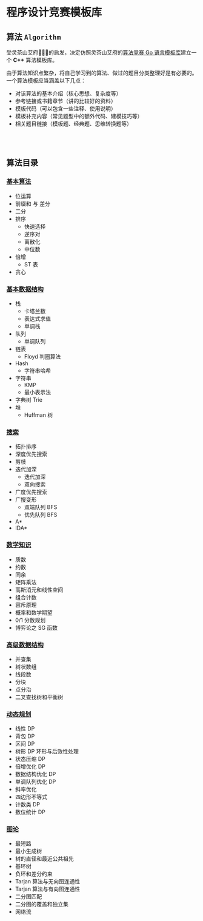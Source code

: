 # 程序设计竞赛模板库

## 算法 `Algorithm`

受灵茶山艾府💭💡🎈的启发，决定仿照灵茶山艾府的[算法竞赛 Go 语言模板库](https://github.com/EndlessCheng/codeforces-go)建立一个 **C++** 算法模板库。

由于算法知识点繁杂，将自己学习到的算法、做过的题目分类整理好是有必要的。一个算法模板应当涵盖以下几点：

- 对该算法的基本介绍（核心思想、复杂度等）
- 参考链接或书籍章节（讲的比较好的资料）
- 模板代码（可以包含一些注释、使用说明）
- 模板补充内容（常见题型中的额外代码、建模技巧等）
- 相关题目链接（模板题、经典题、思维转换题等）  


<br/>


<br/>


## 算法目录

### [基本算法](/Basic_Algorithm.md)

- 位运算
- 前缀和 与 差分
- 二分
- 排序
	- 快速选择
	- 逆序对
	- 离散化
	- 中位数
- 倍增
	- ST 表
- 贪心

### [基本数据结构](/Basic_Data_Structure.md)

- 栈
	- 卡塔兰数
	- 表达式求值
	- 单调栈
- 队列
	- 单调队列
- 链表
	- Floyd 判圈算法
- Hash 
	- 字符串哈希
- 字符串
	- KMP
	- 最小表示法
- 字典树 Trie
- 堆
	- Huffman 树

### [搜索](/Search_Algorithm.md)

- 拓扑排序
- 深度优先搜索
- 剪枝
- 迭代加深
	- 迭代加深
	- 双向搜索
- 广度优先搜索
- 广搜变形
	- 双端队列 BFS
	- 优先队列 BFS
- A*
- IDA*

### [数学知识](/Math.md)

- 质数
- 约数
- 同余
- 矩阵乘法
- 高斯消元和线性空间
- 组合计数
- 容斥原理
- 概率和数学期望
- 0/1 分数规划
- 博弈论之 SG 函数

### [高级数据结构](/Advanced_Data_Structure.md)

- 并查集
- 树状数组
- 线段数
- 分块
- 点分治
- 二叉查找树和平衡树

### [动态规划](/Dynamic_Programming.md)

- 线性 DP
- 背包 DP
- 区间 DP
- 树形 DP 环形与后效性处理
- 状态压缩 DP
- 倍增优化 DP 
- 数据结构优化 DP
- 单调队列优化 DP
- 斜率优化
- 四边形不等式
- 计数类 DP 
- 数位统计 DP

### [图论](/Graph_Theory.md)

- 最短路
- 最小生成树
- 树的直径和最近公共祖先
- 基环树
- 负环和差分约束
- Tarjan 算法与无向图连通性
- Tarjan 算法与有向图连通性
- 二分图匹配
- 二分图的覆盖和独立集
- 网络流